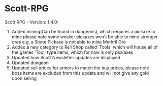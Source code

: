 # Scott-RPG
Scott RPG - Version: 1.4.0: 

1. Added mining(Can be found in dungeons), which requires a pickaxe to mine please note some weaker pickaxes won't be able to mine stronger ores e.g. a Stone Pickaxe is not able to mine Mythril Ore
2. Added a new category to Rell Shop called 'Tools' which will house all of the games 'Tool' type items, which for now is only pickaxes
3. Updated how Scott Newsletter updates are displayed
4. Updated dungeon
5. Updated sell prices for armors to match the buy prices, please note boss items are excluded from this update and will not give any gold upon selling

